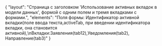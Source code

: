 {
"layout": "Страница с заголовком 'Использование активных вкладок в модели данных', формой с одним полем и тремя вкладками с формами.",
"elements": "Поля формы: Идентификатор активной вкладки(поле ввода текста,activeTab, при введении идентификатора вкладки, она становится активной),\nВкладки:Заявления(tab12),Уведомления(tab2), Направление(tab3)"
}